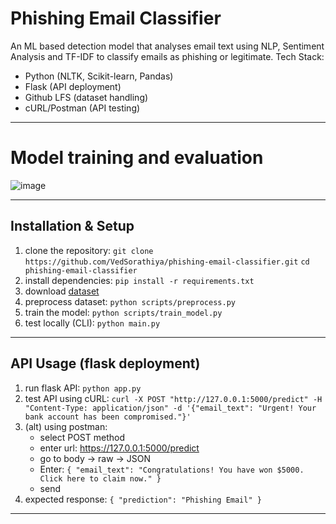 # Phishing Email Classifier

An ML based detection model that analyses email text using NLP, Sentiment Analysis and TF-IDF to classify emails as phishing or legitimate.
Tech Stack:
- Python (NLTK, Scikit-learn, Pandas)
- Flask (API deployment)
- Github LFS (dataset handling)
- cURL/Postman (API testing)

---

# Model training and evaluation
![image](https://drive.google.com/file/d/1vbz6q9lywjTkqVVzmIgUmF6QOlKv6COx/view?usp=sharing)

---

## Installation & Setup
1. clone the repository: 
`git clone https://github.com/VedSorathiya/phishing-email-classifier.git`
`cd phishing-email-classifier`
2. install dependencies: 
`pip install -r requirements.txt`
3. download [dataset](https://www.kaggle.com/datasets/naserabdullahalam/phishing-email-dataset?select=phishing_email.csv)
4. preprocess dataset: 
`python scripts/preprocess.py`
5. train the model: 
`python scripts/train_model.py`
6. test locally (CLI): 
`python main.py`

---

## API Usage (flask deployment)
1. run flask API: 
`python app.py`
2. test API using cURL: 
`curl -X POST "http://127.0.0.1:5000/predict" -H "Content-Type: application/json" -d '{"email_text": "Urgent! Your bank account has been compromised."}'`
3. (alt) using postman:
   - select POST method
   - enter url: https://127.0.0.1:5000/predict
   - go to body -> raw -> JSON
   - Enter: `{
                 "email_text": "Congratulations! You have won $5000. Click here to claim now."
             }`
   - send
4. expected response:
   `{
   "prediction": "Phishing Email"
   }`

---


